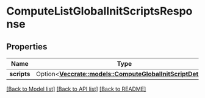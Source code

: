 # ComputeListGlobalInitScriptsResponse

## Properties

Name | Type | Description | Notes
------------ | ------------- | ------------- | -------------
**scripts** | Option<[**Vec<crate::models::ComputeGlobalInitScriptDetails>**](ComputeGlobalInitScriptDetails.md)> |  | [optional]

[[Back to Model list]](../README.md#documentation-for-models) [[Back to API list]](../README.md#documentation-for-api-endpoints) [[Back to README]](../README.md)


